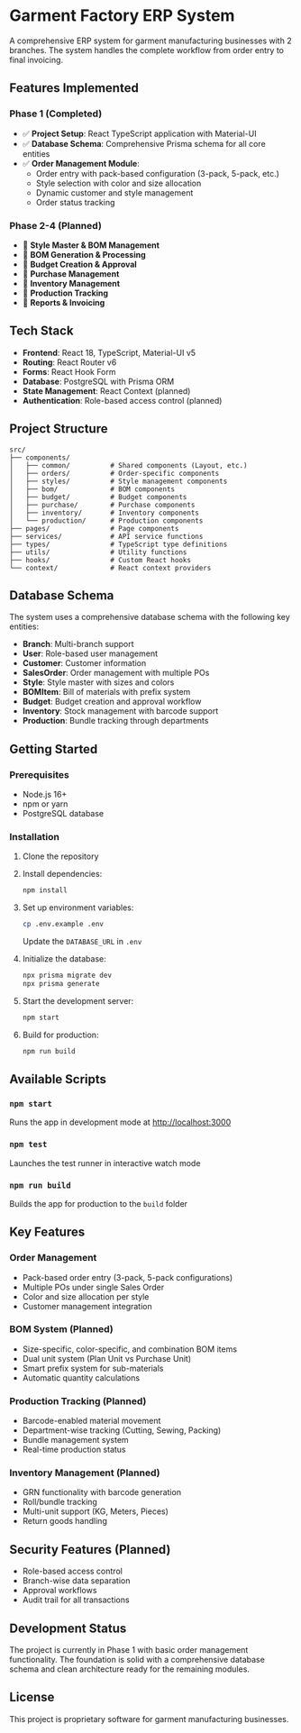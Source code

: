 # Garment Factory ERP System

A comprehensive ERP system for garment manufacturing businesses with 2 branches. The system handles the complete workflow from order entry to final invoicing.

## Features Implemented

### Phase 1 (Completed)
- ✅ **Project Setup**: React TypeScript application with Material-UI
- ✅ **Database Schema**: Comprehensive Prisma schema for all core entities
- ✅ **Order Management Module**: 
  - Order entry with pack-based configuration (3-pack, 5-pack, etc.)
  - Style selection with color and size allocation
  - Dynamic customer and style management
  - Order status tracking

### Phase 2-4 (Planned)
- 🔄 **Style Master & BOM Management**
- 🔄 **BOM Generation & Processing**  
- 🔄 **Budget Creation & Approval**
- 🔄 **Purchase Management**
- 🔄 **Inventory Management**
- 🔄 **Production Tracking**
- 🔄 **Reports & Invoicing**

## Tech Stack

- **Frontend**: React 18, TypeScript, Material-UI v5
- **Routing**: React Router v6
- **Forms**: React Hook Form
- **Database**: PostgreSQL with Prisma ORM
- **State Management**: React Context (planned)
- **Authentication**: Role-based access control (planned)

## Project Structure

```
src/
├── components/
│   ├── common/          # Shared components (Layout, etc.)
│   ├── orders/          # Order-specific components
│   ├── styles/          # Style management components
│   ├── bom/             # BOM components
│   ├── budget/          # Budget components
│   ├── purchase/        # Purchase components
│   ├── inventory/       # Inventory components
│   └── production/      # Production components
├── pages/               # Page components
├── services/            # API service functions
├── types/               # TypeScript type definitions
├── utils/               # Utility functions
├── hooks/               # Custom React hooks
└── context/             # React context providers
```

## Database Schema

The system uses a comprehensive database schema with the following key entities:

- **Branch**: Multi-branch support
- **User**: Role-based user management
- **Customer**: Customer information
- **SalesOrder**: Order management with multiple POs
- **Style**: Style master with sizes and colors
- **BOMItem**: Bill of materials with prefix system
- **Budget**: Budget creation and approval workflow
- **Inventory**: Stock management with barcode support
- **Production**: Bundle tracking through departments

## Getting Started

### Prerequisites
- Node.js 16+
- npm or yarn
- PostgreSQL database

### Installation

1. Clone the repository
2. Install dependencies:
   ```bash
   npm install
   ```

3. Set up environment variables:
   ```bash
   cp .env.example .env
   ```
   Update the `DATABASE_URL` in `.env`

4. Initialize the database:
   ```bash
   npx prisma migrate dev
   npx prisma generate
   ```

5. Start the development server:
   ```bash
   npm start
   ```

6. Build for production:
   ```bash
   npm run build
   ```

## Available Scripts

### `npm start`
Runs the app in development mode at [http://localhost:3000](http://localhost:3000)

### `npm test`
Launches the test runner in interactive watch mode

### `npm run build`
Builds the app for production to the `build` folder

## Key Features

### Order Management
- Pack-based order entry (3-pack, 5-pack configurations)
- Multiple POs under single Sales Order
- Color and size allocation per style
- Customer management integration

### BOM System (Planned)
- Size-specific, color-specific, and combination BOM items
- Dual unit system (Plan Unit vs Purchase Unit)
- Smart prefix system for sub-materials
- Automatic quantity calculations

### Production Tracking (Planned)
- Barcode-enabled material movement
- Department-wise tracking (Cutting, Sewing, Packing)
- Bundle management system
- Real-time production status

### Inventory Management (Planned)
- GRN functionality with barcode generation
- Roll/bundle tracking
- Multi-unit support (KG, Meters, Pieces)
- Return goods handling

## Security Features (Planned)
- Role-based access control
- Branch-wise data separation  
- Approval workflows
- Audit trail for all transactions

## Development Status

The project is currently in Phase 1 with basic order management functionality. The foundation is solid with a comprehensive database schema and clean architecture ready for the remaining modules.

## License

This project is proprietary software for garment manufacturing businesses.